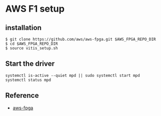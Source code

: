 # AWS F1 setup

## installation

```
$ git clone https://github.com/aws/aws-fpga.git $AWS_FPGA_REPO_DIR  
$ cd $AWS_FPGA_REPO_DIR                                         
$ source vitis_setup.sh
```

## Start the driver

```
systemctl is-active --quiet mpd || sudo systemctl start mpd
systemctl status mpd
```

## Reference

* [aws-fpga](https://github.com/aws/aws-fpga/blob/master/Vitis/README.md#github-and-environment-setup)